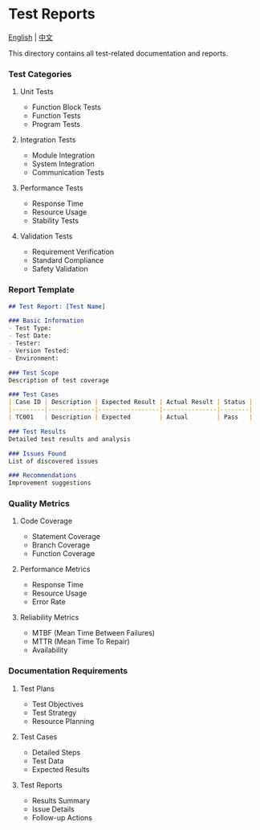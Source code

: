 # Test Reports

[English](./README_EN.md) | [中文](./README_CN.md)

This directory contains all test-related documentation and reports.

### Test Categories
1. Unit Tests
   - Function Block Tests
   - Function Tests
   - Program Tests

2. Integration Tests
   - Module Integration
   - System Integration
   - Communication Tests

3. Performance Tests
   - Response Time
   - Resource Usage
   - Stability Tests

4. Validation Tests
   - Requirement Verification
   - Standard Compliance
   - Safety Validation

### Report Template
```markdown
## Test Report: [Test Name]

### Basic Information
- Test Type:
- Test Date:
- Tester:
- Version Tested:
- Environment:

### Test Scope
Description of test coverage

### Test Cases
| Case ID | Description | Expected Result | Actual Result | Status |
|---------|-------------|-----------------|---------------|--------|
| TC001   | Description | Expected        | Actual        | Pass   |

### Test Results
Detailed test results and analysis

### Issues Found
List of discovered issues

### Recommendations
Improvement suggestions
```

### Quality Metrics
1. Code Coverage
   - Statement Coverage
   - Branch Coverage
   - Function Coverage

2. Performance Metrics
   - Response Time
   - Resource Usage
   - Error Rate

3. Reliability Metrics
   - MTBF (Mean Time Between Failures)
   - MTTR (Mean Time To Repair)
   - Availability

### Documentation Requirements
1. Test Plans
   - Test Objectives
   - Test Strategy
   - Resource Planning

2. Test Cases
   - Detailed Steps
   - Test Data
   - Expected Results

3. Test Reports
   - Results Summary
   - Issue Details
   - Follow-up Actions
